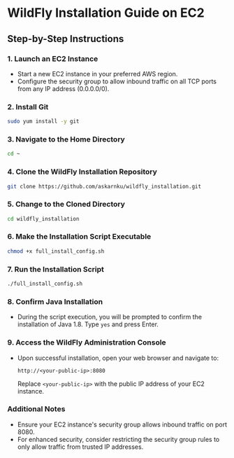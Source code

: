 # WildFly Installation Guide on EC2

## Step-by-Step Instructions

### 1. Launch an EC2 Instance
- Start a new EC2 instance in your preferred AWS region.
- Configure the security group to allow inbound traffic on all TCP ports from any IP address (0.0.0.0/0).

### 2. Install Git
```sh
sudo yum install -y git
```

### 3. Navigate to the Home Directory
```sh
cd ~
```

### 4. Clone the WildFly Installation Repository
```sh
git clone https://github.com/askarnku/wildfly_installation.git
```

### 5. Change to the Cloned Directory
```sh
cd wildfly_installation
```

### 6. Make the Installation Script Executable
```sh
chmod +x full_install_config.sh
```

### 7. Run the Installation Script
```sh
./full_install_config.sh
```

### 8. Confirm Java Installation
- During the script execution, you will be prompted to confirm the installation of Java 1.8. Type `yes` and press Enter.

### 9. Access the WildFly Administration Console
- Upon successful installation, open your web browser and navigate to:
  ```
  http://<your-public-ip>:8080
  ```
  Replace `<your-public-ip>` with the public IP address of your EC2 instance.

### Additional Notes
- Ensure your EC2 instance's security group allows inbound traffic on port 8080.
- For enhanced security, consider restricting the security group rules to only allow traffic from trusted IP addresses.
